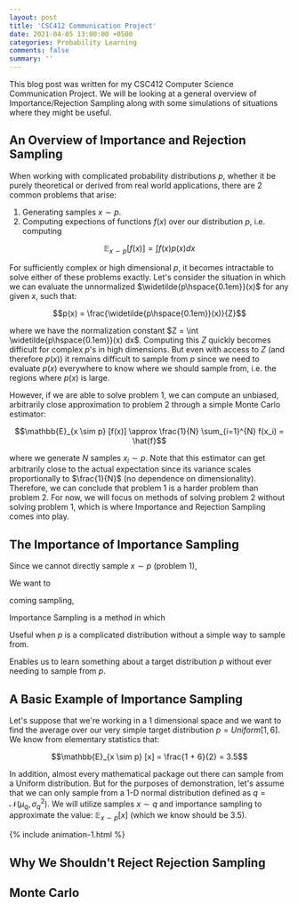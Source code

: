 ```yaml
---
layout: post
title: 'CSC412 Communication Project'
date: 2021-04-05 13:00:00 +0500
categories: Probability Learning
comments: false
summary: ''
---
```


This blog post was written for my CSC412 Computer Science Communication Project. We will be looking at a general overview of Importance/Rejection Sampling along with some simulations of situations where they might be useful.

## An Overview of Importance and Rejection Sampling

When working with complicated probability distributions $p$, whether it be purely theoretical or derived from real world applications, there are 2 common problems that arise:

1. Generating samples $x \sim p$. 
2. Computing expections of functions $f(x)$ over our distribution $p$, i.e. computing 

$$\mathbb{E}_{x \sim p} [f(x)] = \int  f(x) p(x) dx$$

For sufficiently complex or high dimensional $p$, it becomes intractable to solve either of these problems exactly. Let's consider the situation in which we can evaluate the unnormalized $\widetilde{p\hspace{0.1em}}(x)$ for any given $x$, such that:

$$p(x) = \frac{\widetilde{p\hspace{0.1em}}(x)}{Z}$$

where we have the normalization constant $Z = \int \widetilde{p\hspace{0.1em}}(x) dx$. Computing this $Z$ quickly becomes difficult for complex $p$'s in high dimensions. But even with access to $Z$ (and therefore $p(x)$) it remains difficult to sample from $p$ since we need to evaluate $p(x)$ everywhere to know where we should sample from, i.e. the regions where $p(x)$ is large. 

However, if we are able to solve problem 1, we can compute an unbiased, arbitrarily close  approximation to problem 2 through a simple Monte Carlo estimator:

$$\mathbb{E}_{x \sim p} [f(x)] \approx \frac{1}{N} \sum_{i=1}^{N} f(x_i) = \hat{f}$$

where we generate $N$ samples $x_i \sim p$. Note that this estimator can get arbitrarily close to the actual expectation since its variance scales proportionally to $\frac{1}{N}$ (no dependence on dimensionality). Therefore, we can conclude that problem 1 is a harder problem than problem 2. For now, we will focus on methods of solving problem 2 without solving problem 1, which is where Importance and Rejection Sampling comes into play.

## The Importance of Importance Sampling

Since we cannot directly sample $x \sim p$ (problem 1), 

We want to 

coming sampling, 

Importance Sampling is a method in which

Useful when $p$ is a complicated distribution without a simple way to sample from.

Enables us to learn something about a target distribution $p$ without ever needing to sample from $p$.


<!-- Let's use another distribution q(x) = q'(x) / Z instead
Simpler distribution q', ie. Gaussian
Must be easy to sample and to compute density
Support of q must also be the support of p

Importance Sampling
Areas where q > p and others where q < p
Overrepresented and underrepresented areas, good idea to resample with importance weighting:
For sample x_r ~ q, importance weights w'_r = p'(x_r) / q'(x_r), and if we have access to normalized weights, we have: w_r = p(x_r) / q(x_r)

int f(x) p(x) dx = int f(x) p(x) q(x) / q(x) dx
= int f(x) w(x) q(x) dx
= E_{x ~ q} [f(x) w(x)]
So we only need to sample from q, which we know how to do already
This is approximately equal to 
1/N sum f(x_r) w_r
where x_r ~ q.
This is our importance weighted estimator

Lets consider the unormalized ones
p = p' / Z_p, q = q' / Z_q
w'_r = p' / q'
w_r = (p' / Z_p) / (q' / Z_q)
int f(x) w(x) q(x) dx = Z_q/Z_p int f(x) w'(x) q(x) dx

Z_p / Z_q approx 1/R sum_r w'(x_r)

Issue: if p << q, then w -> 0, and if q << p, then w -> inf
Numerical issues, especially in high dimensions

Rejection Sampling
Consider cq', where c is a scalar multiple s.t. cq' > p over the entire support
This approximates a bounding box
1. Sample x ~ q, the proposal
2. Sample u ~ Uniform[0, cq'(x)]
3. if p'(x) < u, reject
else, accept
Therefore, x ~ p
Works only if p approx q, which becomes difficult in higher dimensions, namely since small differences in max heights in small dimensions grow exponentially as dimension increases, i.e. our c -> inf, and the ratio of area under cq' and p is 1/c, so very unlikely to accept

Metropolis idea
Local proposals based on the current sample
Let's say we start with sample x^0, can evaluate p'(x^0)
Proposal: x^{t+1} ~ q(x | x^t)
Correction: a = p'(x^{t+1}) / p'(x^t)

example
q = N(x | mean = x^{t})

If a < 1, then proposal is less likely
If a > 1, then proposal is better, so we go there

Accept bad samples sometimes, in order to not be stuck
accept x^{t+1} with probability a

Metropolis Hastings adds on the usage of other distributions, i.e. nonsymmetric distributions
So we modify our correction term
a = p'(x^{t+1}) q(x^t | x^{t+1}) / p'(x^t) q(x^{t+1} | x^t)
So this accounts for the lack of symmetry in the acceptance step

This sampling is no longer iid, we will fix this later with MC
Finding a proper MCMC proposal distribution to traverse this is difficult

Markov Chain generates a chain of points inside typical set of p
{x^0, x^1, x^2, ..., x^N} ~ p
Done by specifying "Markov Transitions" want to generate x^{t+1} ~ T(x^{t+1} | x^t)
But x^{t+1} is not independent of x^t

p(x) is invariant under T, ie. p(x) = int T(x|x') p(x') dx'
If x' ~ p and x ~ T(x|x'), then E_{x' ~ p} [T(x|x')] = p(x), i.e. x ~ p
Basically, once we get in there, we stay there

p(x) is Ergodic if p^(t) (x) -> p(x) for all p^0(x)
i.e. the distribution approaches p(x) no matter the starting distribution p^0(x)

If both these are true, then asymptotically (t -> inf), x ~ p iid

Can slide around this typical set using gradients of the likelihood function, and then go perpendicular to it, i.e. the vector field made by the normals, so we turn it into a problem from a postion, into a problem related to the velocity -->

## A Basic Example of Importance Sampling
Let's suppose that we're working in a 1 dimensional space and we want to find the average over our very simple target distribution $p = Uniform[1, 6]$. We know from elementary statistics that:

$$\mathbb{E}_{x \sim p} [x] = \frac{1 + 6}{2} = 3.5$$

In addition, almost every mathematical package out there can sample from a Uniform distribution. But for the purposes of demonstration, let's assume that we can only sample from a 1-D normal distribution defined as $q = \mathcal{N}( \mu_q, \sigma_q^2 )$. We will utilize samples $x \sim q$ and importance sampling to approximate the value: $\mathbb{E}_{x \sim p} [x]$ (which we know should be $3.5$).

{% include animation-1.html %}


## Why We Shouldn't Reject Rejection Sampling


## Monte Carlo
<!-- For most situations in the real world, it is difficult to calculate the transition function for an environment as we did in previous methods. Monte Carlo is a method of learning and approximating value functions that only requires experience, e.g. an agent running around an environment until it hits a goal. It is based on averaging sample discounted returns and is only defined for episodic tasks, where all episodes eventually terminate no matter what actions are chosen. This means that the estimates for each state is independent and doesn't depend on the estimates of other states.  -->

<!-- 

## First-Visit and Every-Visit

To estimate values for State Value functions, we average the returns observed after visits to each state. There are 2 different ways to do it:
- The first-visit MC method averages returns of the first visit to each state in an episode.
- The every-visit MC method averages returns of all visits to state.

Both converge to the optimal state value function with infinite experience.

Blackjack is a good example for when it is hard to use DP (the probability of the next cards can be difficult to calculate), if you aren’t familiar with blackjack it uses these <a href="https://bicyclecards.com/how-to-play/blackjack/" target="_blank">rules</a>. A Blackjack environment has already been coded in <a href="https://gym.openai.com/" target="_blank">OpenAI's Gym</a>:

```python
import numpy as np
import gym
env = gym.make('Blackjack-v0')

# Only stick if our hand is 20 or 21
policy = np.ones((32, 11, 2))
policy[20:22, :, :] = 0
policy[9:11, :, 1] = 0

V_s = np.zeros((32, 11, 2))
ret = np.zeros((32, 11, 2))
count = np.zeros((32, 11, 2))

DISCOUNT = 1
```

We will evaluate the above policy with First Visit MC, iterating over several hundreds of thousands of trials in order to reduce the effects of randomness and hopefully reach every state.

```python
for _ in range(500000):
  hand, show, ace = env.reset()
  done = False
  episode = []
  
  while not done:
    state = (hand, show, int(ace))
    (hand, show, ace), reward, done, _ = env.step(int(policy[state]))
    episode.append((state, reward))
  
  g = 0
  while len(episode) > 0:
    state, reward = episode.pop()
    g = DISCOUNT * g + reward
    if (state, reward) not in episode:
      count[state] += 1
      V_s[state] += (g - V_s[state])/count[state]
```

Here are the approximated State Value functions (x-axis is what card the dealer is showing and y-axis is the sum of our hand), we can see that the with an Ace is not as smooth as the one without since we encounter states without Ace much more often:

{% include image-2.html 
  url-1="/assets/images/3-mc/first_no_ace.png" 
  des-1="No Usable Ace" 
  url-2="/assets/images/3-mc/first_ace.png" 
  des-2="Usable Ace" 
%}

## Exploring Starts

If we do not have a model of the environment, we need approximations for state-action pairs, since creating a policy with state values requires the transition probabilities $p(s', r \mid  s,a)$. These actions values are also estimated by averaging sample discounted returns. The issue is that many state-action pairs might never be visited, and we need to estimate the value of all pairs to guarantee optimal convergence.

This is especially difficult if we have a deterministic policy, where only one action will be taken in each state. In other words, we need to ensure exploration of all actions for each state. One way is to only consider policies that are stochastic with nonzero probability for all state-action pairs. Another method is 'exploring starts', where every state-action pair has a non zero probability of being selected as the starting state of an episode. 

Here's the accompanying code:

```python
usable = np.zeros((32, 11, 2, 2))
usable[1:22, 1:12] = 1

q = np.random.random((32, 11, 2, 2)) * usable
policy = np.argmax(q, axis=3)
ret = np.zeros((32, 11, 2, 2))
count = np.zeros((32, 11, 2, 2))

DISCOUNT = 1

for _ in range(10000000):
  # Environment already has positive chance for all states
  hand, show, ace = env.reset()
  state = (hand, show, int(ace))
  done = False
  episode = []

  action = np.random.randint(0, 2)
  (hand, show, ace), reward, done, _ = env.step(action)
  episode.append((state, action, reward))
  while not done:
    state = (hand, show, int(ace))
    action = int(policy[state])
    (hand, show, ace), reward, done, _ = env.step(action)
    episode.append((state, action, reward))
  
  g = 0
  while len(episode) > 0:
    state, action, reward = episode.pop()
    g = DISCOUNT * g + reward
    
    if (state, action, reward) not in episode:
      count[state + tuple([action])] += 1
      q[state + tuple([action])] += (g - q[state + tuple([action])])/count[state + tuple([action])]
      policy[state] = np.argmax(q[state])
```

Which gives us:

{% include image-4.html 
  url-1="/assets/images/3-mc/es_no_ace_hit.png" 
  des-1="Value of hitting with no usable ace." 
  url-2="/assets/images/3-mc/es_ace_hit.png" 
  des-2="Value of hitting with a usable ace." 
  url-3="/assets/images/3-mc/es_no_ace_stick.png" 
  des-3="Value of sticking with no usable ace." 
  url-4="/assets/images/3-mc/es_ace_stick.png" 
  des-4="Value of sticking with no usable ace." 
%}

## Policy Making

In Monte Carlo methods, we still want to follow the idea behind Generalized Policy Iteration, where we maintain approximate value and policy functions, and optimize them episode by episode. After each episode, the observed returns are used to update the visited states, and then the policy is improved for all these states.

There are 2 methods to go about approximating the optimal policy:
- On-policy means to evaluate or improve the policy used to generate the data. 
- Off-policy methods evaluate or improve a different policy than the data generating one. 

In on-policy, the policies are generally 'soft', as in the policy always has a non zero probability of selecting every action in every state, similar to the epsilon-greedy policies. We still use first visit MC methods to estimate action values. 

Here is the code for on-policy control (learning the policy) on the Blackjack environment:

```python
usable = np.zeros((32, 11, 2, 2))
usable[1:22, 1:12] = 1
q = np.random.random((32, 11, 2, 2)) * usable
policy = np.argmax(q, axis=3)
ret = np.zeros((32, 11, 2, 2))
count = np.zeros((32, 11, 2, 2))

epsilon = 0.1
DISCOUNT = 1

for _ in range(1000000):
  hand, show, ace = env.reset()  
  done = False
  g = 0
  episode = []

  while not done:
    state = (hand, show, int(ace))
    action = int(policy[state])
    (hand, show, ace), reward, done, _ = env.step(action)
    episode.append((state, action, reward))
  
  while len(episode) > 0:
    state, action, reward = episode.pop()
    g = DISCOUNT * g + reward
    
    if (state, action, reward) not in episode:
      count[state + tuple([action])] += 1
      q[state + tuple([action])] += (g - q[state + tuple([action])])/count[state + tuple([action])]
      g_action = np.argmax(q[state])

      if np.random.random() < epsilon:
        policy[state] = np.random.randint(0, 2)
      else:
        policy[state] = g_action
```

Here are the resulting value functions:

{% include image-4.html 
  url-1="/assets/images/3-mc/on_no_ace_hit.png" 
  des-1="Value of hitting with no usable ace." 
  url-2="/assets/images/3-mc/on_ace_hit.png" 
  des-2="Value of hitting with usable ace." 
  url-3="/assets/images/3-mc/on_no_ace_stick.png" 
  des-3="Value of sticking with no usable ace." 
  url-4="/assets/images/3-mc/on_ace_stick.png" 
  des-4="Value of sticking with usable ace." 
%}

In off-policy, we consider 2 policies: a target policy $\pi$ that learns from the experience and becomes the optimal policy, and a behaviour policy $b$ which is more exploratory and generates the experience. Comparatively, on-policy is simpler and converges faster, but off-policy is more powerful and general (on-policy is a special case of off-policy when both target and behaviour policies are the same). 

However, there is a problem when both $\pi$ and $b$ are fixed and we want to estimate $v_\pi$ or $q_\pi$. This is that the episodes follow $b$, while we try to estimate values for $\pi$, so we need to find a way to relate them to each other. To accomplish this, we require every action taken under $\pi$ also be taken in $b$, i.e. $\pi(a\mid s) > 0 \Rightarrow b(a\mid s) > 0$. This is also known as the assumption of coverage, it follows that $b$ must be stochastic where it is not identical to $\pi$, but $\pi$ can be a deterministic policy. 

We approach this by utilizing Importance sampling, a technique for estimating expected values from one distribution given samples from another. This is applied to off-policy learning by weighting the sample returns according to the relative probability of their trajectories occurring under $\pi$ and $b$, called the importance-sampling ratio. The probability of the state-action trajectory $A_t, S_{t+1}, A_{t+1}, ..., S_T$ occurring under $\pi$ is:

$$\pi(A_t\mid S_t)p(S_{t+1}\mid S_t, A_t)\pi(A_{t+1}\mid S_{t+1}) ... p(S_T\mid S_{T-1}, A_{T-1}) = \prod_{k=t}^{T-1} \pi(A_k\mid S_k)p(S_{k+1}\mid S_k, A_k)$$

This still requires a model of the environment ($p(S_{t+1}\mid S_t, A_t)$), but if we consider the relative probability, we get:

$$\rho_{t:T-1} = \frac{\prod_{k=t}^{T-1} \pi(A_k\mid S_k)p(S_{k+1}\mid S_k, A_k)}{\prod_{k=t}^{T-1} b(A_k\mid S_k)p(S_{k+1}\mid S_k, A_k)} = \frac{\prod_{k=t}^{T-1} \pi(A_k\mid S_k)}{\prod_{k=t}^{T-1} b(A_k\mid S_k)} $$

So now we weight all our returns in $b$ with $\rho_{t:T-1}$ to transform it to returns for $\pi$. In doing so, let time continue to count up from episode to episode and we define:

- $\mathcal{T}(s)$: set of either all time steps when $s$ was visited (every visit method), or the first time steps of each episode when $s$ was visited (first visit method).
- $T(t)$: first episode termination after time $t$.
- $G_t$: return after time $t$ up until $T(t)$.

So we get:
- $\\{G_t\\}_{t \in \mathcal{T}(s)}$, the returns that matter to state $s$.
- $\\{\rho_{t:T-1}\\}_{t\in \mathcal{T}(s)}$, the corresponding importance-sampling ratios. 

There are 2 ways of sampling each with their upsides and downsides:
- Ordinary importance sampling:
$$V(s)=\frac{\sum_{t\in\mathcal{T}(s)}\rho_{t:T-1}G_t}{|\mathcal{T}(s)|}$$

- Weighted importance sampling:
$$V(s)=\frac{\sum_{t\in\mathcal{T}(s)}\rho_{t:T-1}G_t}{\sum_{t\in\mathcal{T}(s)}\rho_{t:T-1}}$$

On one hand, Weighted importance sampling has a variance between ratios of at most 1, whereas Ordinary importance sampling has unbounded variance. On the other hand, the ordinary one is unbiased where the weighted one is. But with the assumption of bounded returns (which we can assume in most cases), the variance of Weighted importance sampling converges to 0, so in general Weighted importance sampling is better.

So our update for states with importance sampling weights $W_i$ and returns $G_i$ is:

$$v_{n}(s) = \frac{\sum_{i=1}^n W_i G_i}{\sum_{i=1}^n W_i}$$

Which can be constructed incrementally by keeping count $C_i$ and using:

$$
\begin{align*}
v_{n}(s) &= v_{n-1}(s) + \frac{W_{n-1}}{C_{n-1}} [G_{n-1} - v_{n-1}(s)]\\
C_n &= C_{n-1} + W_n
\end{align*}
$$

```python
b = np.ones((32, 11, 2, 2)) * 0.5
q = np.random.random((32, 11, 2, 2))
count = np.zeros((32, 11, 2, 2))
pi = np.argmax(q, axis=3)
DISCOUNT = 1

for _ in range(10000000):
  hand, show, ace = env.reset()
  done = False
  episode = []
  while not done:
    state = (hand, show, int(ace))
    action = np.random.choice(range(len(b[state])), p=b[state])
    (hand, show, ace), reward, done, _ = env.step(action)
    episode.append((state, action, reward))
  g = 0.0
  w = 1.0
  while len(episode) > 0:
    state, action, reward = episode.pop()
    sa = state + tuple([action])

    g = DISCOUNT * g + reward
    count[sa] += w
    q[sa] += (w * (g - q[sa])) / count[sa]
    pi[state] = np.argmax(q[state])
    if pi[state] != action:
      break
       
    w *= 1/b[sa]
```

{% include image-4.html 
  url-1="/assets/images/3-mc/off_no_ace_hit.png" 
  des-1="Value of hitting with no usable ace." 
  url-2="/assets/images/3-mc/off_ace_hit.png" 
  des-2="Value of hitting with usable ace." 
  url-3="/assets/images/3-mc/off_no_ace_stick.png" 
  des-3="Value of sticking with no usable ace." 
  url-4="/assets/images/3-mc/off_ace_stick.png" 
  des-4="Value of sticking with usable ace." 
%}

For now that is all we need to know about Monte Carlo methods, but we will go much more in depth with Importance Sampling and its variants in the future.

[blackjack]: https://bicyclecards.com/how-to-play/blackjack/ -->